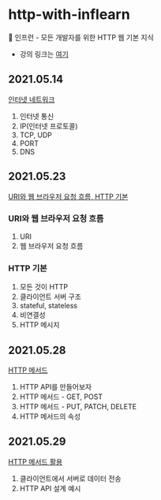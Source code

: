 # http-with-inflearn
🌱 인프런 - 모든 개발자를 위한 HTTP 웹 기본 지식
- 강의 링크는 [여기](https://www.inflearn.com/course/http-%EC%9B%B9-%EB%84%A4%ED%8A%B8%EC%9B%8C%ED%81%AC/dashboard)
## 2021.05.14
[인터넷 네트워크](TIL/20210514.md)
1. 인터넷 통신
2. IP(인터넷 프로토콜)
3. TCP, UDP
4. PORT
5. DNS

## 2021.05.23
[URI와 웹 브라우저 요청 흐름, HTTP 기본](TIL/20210523.md)
### URI와 웹 브라우저 요청 흐름
1. URI
2. 웹 브라우저 요청 흐름
### HTTP 기본
1. 모든 것이 HTTP
2. 클라이언트 서버 구조
3. stateful, stateless
4. 비연결성
5. HTTP 메시지

## 2021.05.28
[HTTP 메서드](TIL/20210528.md)
1. HTTP API를 만들어보자
2. HTTP 메서드 - GET, POST
3. HTTP 메서드 - PUT, PATCH, DELETE
4. HTTP 메서드의 속성

## 2021.05.29
[HTTP 메서드 활용](TIL/20210529.md)
1. 클라이언트에서 서버로 데이터 전송
2. HTTP API 설계 예시